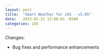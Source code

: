 ```yaml
---
layout: post
title:  "Smart Weather for iOS - v5.05"
date:   2023-02-21 12:00:01 -0500
categories: iOS
---
```


Changes:
- Bug fixes and performance enhancements

